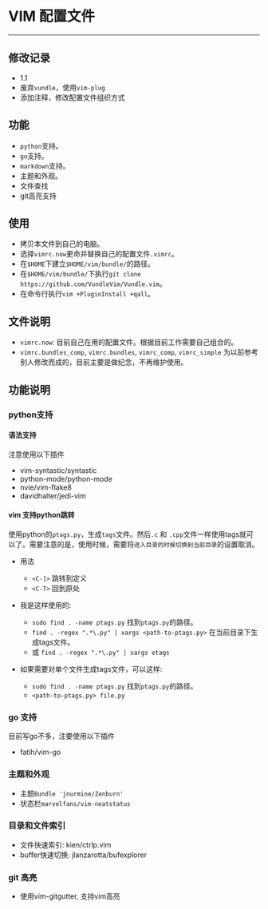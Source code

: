 # VIM 配置文件
---

## 修改记录
* 1.1
* 废弃`vundle`，使用`vim-plug`
* 添加注释，修改配置文件组织方式

## 功能
* `python`支持。
* `go`支持。
* `markdown`支持。
* 主题和外观。
* 文件查找
* git高亮支持

## 使用
* 拷贝本文件到自己的电脑。
* 选择`vimrc.now`更命并替换自己的配置文件`.vimrc`。
* 在`$HOME`下建立`$HOME/vim/bundle/`的路径。
* 在`$HOME/vim/bundle/`下执行`git clone https://github.com/VundleVim/Vundle.vim`。
* 在命令行执行`vim +PluginInstall +qall`。

## 文件说明
* `vimrc.now`: 目前自己在用的配置文件。根据目前工作需要自己组合的。
* `vimrc.bundles_comp`, `vimrc.bundles`, `vimrc_comp`, `vimrc_simple` 为以前参考别人修改而成的，目前主要是做纪念，不再维护使用。

## 功能说明

### python支持

#### 语法支持
注意使用以下插件
* vim-syntastic/syntastic
* python-mode/python-mode
* nvie/vim-flake8
* davidhalter/jedi-vim

#### vim 支持python跳转
使用python的`ptags.py`，生成`tags`文件。然后`.c` 和 `.cpp`文件一样使用tags就可以了。需要注意的是，使用时候，需要将`进入目录的时候切换到当前目录`的设置取消。
* 用法
    * `<C-]>` 跳转到定义
    * `<C-T>` 回到原处

* 我是这样使用的:
    * `sudo find . -name ptags.py` 找到`ptags.py`的路径。
    * `find . -regex ".*\.py" | xargs <path-to-ptags.py>` 在当前目录下生成tags文件。
    * 或 `find . -regex ".*\.py" | xargs etags`
* 如果需要对单个文件生成tags文件，可以这样:
    * `sudo find . -name ptags.py` 找到`ptags.py`的路径。
    * `<path-to-ptags.py> file.py`

### go 支持
目前写go不多，注要使用以下插件
* fatih/vim-go

### 主题和外观
* 主题`Bundle 'jnurmine/Zenburn'`
* 状态栏`marvelfans/vim-neatstatus`

### 目录和文件索引
* 文件快速索引: kien/ctrlp.vim
* buffer快速切换: jlanzarotta/bufexplorer

### git 高亮
* 使用vim-gitgutter, 支持vim高亮
